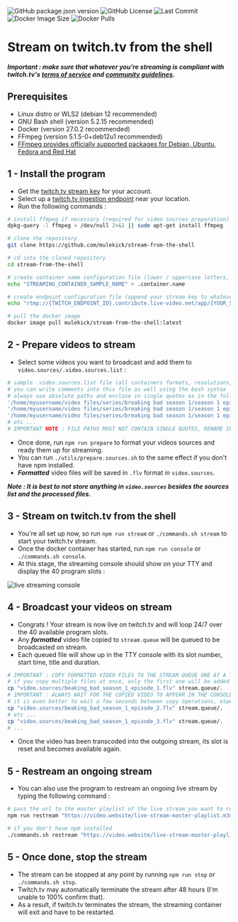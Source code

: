 ![GitHub package.json version](https://img.shields.io/github/package-json/v/mulekick/stream-from-the-shell)
![GitHub License](https://img.shields.io/github/license/mulekick/stream-from-the-shell)
![Last Commit](https://img.shields.io/github/last-commit/mulekick/stream-from-the-shell)
![Docker Image Size](https://img.shields.io/docker/image-size/mulekick/stream-from-the-shell)
![Docker Pulls](https://img.shields.io/docker/pulls/mulekick/stream-from-the-shell)

# Stream on twitch.tv from the shell

**_Important : make sure that whatever you're streaming is compliant with twitch.tv's [terms of service](https://www.twitch.tv/p/en/legal/terms-of-service/) and [community guidelines](https://safety.twitch.tv/s/article/Community-Guidelines?language=en_US)._**

## Prerequisites

- Linux distro or WLS2 (debian 12 recommended)
- GNU Bash shell (version 5.2.15 recommended)
- Docker (version 27.0.2 recommended)
- FFmpeg (version  5.1.5-0+deb12u1 recommended)
- [FFmpeg provides officially supported packages for Debian, Ubuntu, Fedora and Red Hat](https://ffmpeg.org/download.html)

## 1 - Install the program

- Get the [twitch.tv stream key](https://help.twitch.tv/s/article/twitch-stream-key-faq?language=en_US) for your account.
- Select up a [twitch.tv ingestion endpoint](https://help.twitch.tv/s/twitch-ingest-recommendation?language=en_US) near your location.
- Run the following commands :

```bash
# install ffmpeg if necessary (required for video sources preparation)
dpkg-query -l ffmpeg > /dev/null 2>&1 || sudo apt-get install ffmpeg

# clone the repository
git clone https://github.com/mulekick/stream-from-the-shell

# cd into the cloned repository
cd stream-from-the-shell

# create container name configuration file (lower / uppercase letters, numbers and dashes allowed)
echo "STREAMING_CONTAINER_SAMPLE_NAME" > .container.name

# create endpoint configuration file (append your stream key to whatever URL you selected)
echo "rtmp://{TWITCH_ENDPOINT_ID}.contribute.live-video.net/app/{YOUR_STREAM_KEY}" > .twitch.endpoint

# pull the docker image
docker image pull mulekick/stream-from-the-shell:latest
```

## 2 - Prepare videos to stream

- Select some videos you want to broadcast and add them to ```video.sources/.video.sources.list``` :

```bash
# sample .video.sources.list file (all containers formats, resolutions, framerates etc ... are permitted)
# you can write comments into this file as well using the bash syntax
# always use absolute paths and enclose in single quotes as in the following examples :
'/home/myusername/video files/series/breaking bad season 1/season 1 episode 1.mp4'
'/home/myusername/video files/series/breaking bad season 1/season 1 episode 2.mp4'
'/home/myusername/video files/series/breaking bad season 1/season 1 episode 3.mp4'
# etc ...
# IMPORTANT NOTE : FILE PATHS MUST NOT CONTAIN SINGLE QUOTES, RENAME IF NECESSARY 
```

- Once done, run ```npm run prepare``` to format your videos sources and ready them up for streaming.
- You can run ```./utils/prepare.sources.sh``` to the same effect if you don't have npm installed.
- **_Formatted_** video files will be saved in ```.flv``` format in ```video.sources```.

**_Note : It is best to not store anything in ```video.sources``` besides the sources list and the processed files._**

## 3 - Stream on twitch.tv from the shell

- You're all set up now, so run ```npm run stream``` or ```./commands.sh stream``` to start your twitch.tv stream.
- Once the docker container has started, run ```npm run console``` or ```./commands.sh console```.
- At this stage, the streaming console should show on your TTY and display the 40 program slots :

![live streaming console](https://i.yourimageshare.com/9qxQtl0lLg.PNG)

## 4 - Broadcast your videos on stream

- Congrats ! Your stream is now live on twitch.tv and will loop 24/7 over the 40 available program slots.
- Any **_formatted_** video file copied to ```stream.queue``` will be queued to be broadcasted on stream.
- Each queued file will show up in the TTY console with its slot number, start time, title and duration.

```bash
# IMPORTANT : COPY FORMATTED VIDEO FILES TO THE STREAM QUEUE ONE AT A TIME
# if you copy multiple files at once, only the first one will be added
cp "video.sources/beaking_bad_season_1_episode_1.flv" stream.queue/.
# IMPORTANT : ALWAYS WAIT FOR THE COPIED VIDEO TO APPEAR IN THE CONSOLE BEFORE COPYING THE NEXT ONE
# it is even better to wait a few seconds between copy operations, especially when working with large videos
cp "video.sources/beaking_bad_season_1_episode_2.flv" stream.queue/.
# etc ...
cp "video.sources/beaking_bad_season_1_episode_3.flv" stream.queue/.
# ...
```

- Once the video has been transcoded into the outgoing stream, its slot is reset and becomes available again. 

## 5 - Restream an ongoing stream

- You can also use the program to restream an ongoing live stream by typing the following command :

```bash
# pass the url to the master playlist of the live stream you want to restream
npm run restream "https://video.website/live-stream-master-playlist.m3u8"

# if you don't have npm installed
./commands.sh restream "https://video.website/live-stream-master-playlist.m3u8"
```

## 5 - Once done, stop the stream

- The stream can be stopped at any point by running ```npm run stop``` or ```./commands.sh stop```.
- Twitch.tv may automatically terminate the stream after 48 hours (I'm unable to 100% confirm that).
- As a result, if twitch.tv terminates the stream, the streaming container will exit and have to be restarted.